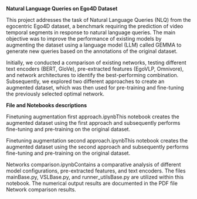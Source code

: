 **Natural Language Queries on Ego4D Dataset**

This project addresses the task of Natural Language Queries (NLQ) from the egocentric Ego4D dataset, a benchmark requiring the prediction of video temporal segments in response to natural language queries. The main objective was to improve the performance of existing models by augmenting the dataset using a language model (LLM) called GEMMA to generate new queries based on the annotations of the original dataset.

Initially, we conducted a comparison of existing networks, testing different text encoders (BERT, GloVe), pre-extracted features (EgoVLP, Omnivore), and network architectures to identify the best-performing combination. Subsequently, we explored two different approaches to create an augmented dataset, which was then used for pre-training and fine-tuning the previously selected optimal network.

**File and Notebooks descriptions**


Finetuning augmentation first approach.ipynbThis notebook creates the augmented dataset using the first approach and subsequently performs fine-tuning and pre-training on the original dataset.

Finetuning augmentation second approach.ipynbThis notebook creates the augmented dataset using the second approach and subsequently performs fine-tuning and pre-training on the original dataset.

Networks comparison.ipynbContains a comparative analysis of different model configurations, pre-extracted features, and text encoders. The files mainBase.py, VSLBase.py, and runner_utilsBase.py are utilized within this notebook. The numerical output results are documented in the PDF file Network comparison results.




